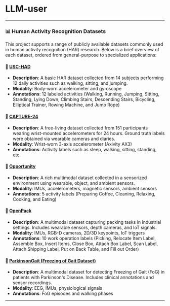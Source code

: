 # LLM-user
---
### 📊 Human Activity Recognition Datasets

This project supports a range of publicly available datasets commonly used in human activity recognition (HAR) research. 
Below is a brief overview of each dataset, ordered from general-purpose to specialized applications:

#### 📁 [USC-HAD](https://sipi.usc.edu/had/)
- **Description**: A basic HAR dataset collected from 14 subjects performing 12 daily activities such as walking, sitting, and jumping.
- **Modality**: Body-worn accelerometer and gyroscope
- **Annotations**: 12 labeled activities (Walking, Running, Jumping, Sitting, Standing, Lying Down, Climbing Stairs, Descending Stairs, Bicycling, Elliptical Trainer, Rowing Machine, and Jump Rope)

#### 📁 [CAPTURE-24](https://ora.ox.ac.uk/objects/uuid:99d7c092-d865-4a19-b096-cc16440cd001)
- **Description**: A free-living dataset collected from 151 participants wearing wrist-mounted accelerometers for 24 hours. Ground truth labels were obtained via wearable cameras and diaries.
- **Modality**: Wrist-worn 3-axis accelerometer (Axivity AX3)
- **Annotations**: Activity labels such as sleep, walking, sitting, standing, etc.

#### 📁 [Opportunity](https://archive.ics.uci.edu/ml/datasets/opportunity+activity+recognition)
- **Description**: A rich multimodal dataset collected in a sensorized environment using wearable, object, and ambient sensors.
- **Modality**: IMUs, accelerometers, magnetic sensors, ambient sensors
- **Annotations**: 5 activity labels (Preparing Coffee, Cleaning, Relaxing, Cooking, and Eating)

#### 📁 [OpenPack](https://open-pack.github.io/)
- **Description**: A multimodal dataset capturing packing tasks in industrial settings. Includes wearable sensors, depth cameras, and IoT signals.
- **Modality**: IMUs, RGB-D cameras, 2D/3D keypoints, IoT triggers
- **Annotations**: 10 work operation labels (Picking, Relocate Item Label, Assemble Box, Insert Items, Close Box, Attach Box Label, Scan Label, Attach Shipping Label, Put on Back Table, and Fill out Order)
  
#### 📁 [ParkinsonGait (Freezing of Gait Dataset)](https://data.mendeley.com/datasets/r8gmbtv7w2/3)
- **Description**: A multimodal dataset for detecting Freezing of Gait (FoG) in patients with Parkinson's Disease. Includes clinical annotations and sensor recordings.
- **Modality**: EEG, IMUs, physiological signals
- **Annotations**: FoG episodes and walking phases
---
